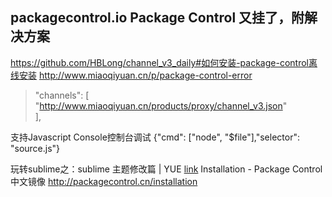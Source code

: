
## __packagecontrol.io__ Package Control 又挂了，附解决方案
https://github.com/HBLong/channel_v3_daily#如何安装-package-control离线安装
http://www.miaoqiyuan.cn/p/package-control-error

> "channels": [
    "http://www.miaoqiyuan.cn/products/proxy/channel_v3.json"  
],

支持Javascript Console控制台调试
 {"cmd": ["node", "$file"],"selector": "source.js"}

玩转sublime之：sublime 主题修改篇 | YUE [link](https://halfmoonvic.github.io/2019/01/07/%E7%8E%A9%E8%BD%ACsublime%E4%B9%8B%EF%BC%9Asublime%E4%B8%BB%E9%A2%98%E7%AF%87/)
Installation - Package Control 中文镜像
http://packagecontrol.cn/installation
<!--stackedit_data:
eyJoaXN0b3J5IjpbLTE1MjMwMTcxNDUsLTgxNjQ2MTQyNiwtNT
QzNzQ3MjMyLC05MzY2NzY2NjAsMjE0MjA1NzU0MV19
-->